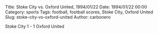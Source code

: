 Title: Stoke City vs. Oxford United, 1994/01/22
Date: 1994/01/22 00:00
Category: sports
Tags: football, football scores, Stoke City, Oxford United
Slug: stoke-city-vs-oxford-united
Author: carbonero


Stoke City 1 - 1 Oxford United
